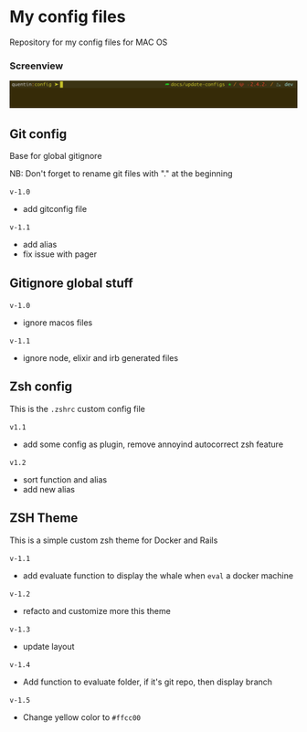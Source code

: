 # My config files

Repository for my config files for MAC OS

### Screenview

![Screenshot](images/iterm_session.png)

## Git config

Base for global gitignore

NB: Don't forget to rename git files with "." at the beginning

`v-1.0`

- add gitconfig file

`v-1.1`

- add alias
- fix issue with pager

## Gitignore global stuff

`v-1.0`

- ignore macos files

`v-1.1`

- ignore node, elixir and irb generated files

## Zsh config

This is the `.zshrc` custom config file

`v1.1`

- add some config as plugin, remove annoyind autocorrect zsh feature

`v1.2`

- sort function and alias
- add new alias

## ZSH Theme

This is a simple custom zsh theme for Docker and Rails

`v-1.1`

- add evaluate function to display the whale when `eval` a docker machine

`v-1.2`

- refacto and customize more this theme

`v-1.3`

- update layout

`v-1.4`

- Add function to evaluate folder, if it's git repo, then display branch

`v-1.5`

- Change yellow color to `#ffcc00`
